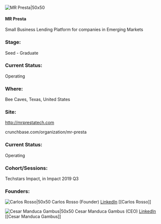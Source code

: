 

![MR Presta|50x50](https://apimg.techstars.com/connect/images/image_files/5d2f49fa34a60d13b30001fd/original/MRP_Inc_Logo_Squared.png)

#### MR Presta
Small Business Lending Platform for companies in Emerging Markets

### Stage: 
Seed - Graduate 

### Current Status: 
Operating

### Where:
Bee Caves, Texas, United States

### Site:
http://mrprestatech.com



crunchbase.com/organization/mr-presta

### Current Status: 
Operating

### Cohort/Sessions: 
Techstars Impact, in Impact 2019 Q3

### Founders: 

![Carlos Rosso|50x50](https://apimg.techstars.com/connect/images/image_files/5d2f487fa36c117dd80001d1/original/Head-Shot.png) Carlos Rosso (Founder) [LinkedIn](https://linkedin.com/in/carlos-rosso-2b9353) [[Carlos Rosso]]

![Cesar Manduca Gambus|50x50](https://apimg.techstars.com/connect/images/image_files/5d2f524634a60d1418000034/original/Cesar_Portrait_Warhol2.jpg) Cesar Manduca Gambus (CEO) [LinkedIn](https://linkedin.com/in/cesar-manduca-b3397110) [[Cesar Manduca Gambus]]



